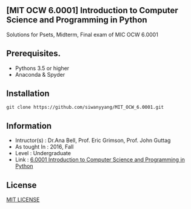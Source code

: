 ## [MIT OCW 6.0001] Introduction to Computer Science and Programming in Python
Solutions for Psets, Midterm, Final exam of MIC OCW 6.0001
## Prerequisites.   
- Pythons 3.5 or higher
- Anaconda & Spyder
## Installation
``` git clone https://github.com/siwanyyang/MIT_OCW_6.0001.git ```
## Information    
* Intructor(s) : Dr.Ana Bell, Prof. Eric Grimson, Prof. John Guttag
* As tought In : 2016, Fall
* Level : Undergraduate
* Link : [6.0001 Introduction to Computer Science and Programming in Python](https://ocw.mit.edu/courses/electrical-engineering-and-computer-science/6-0001-introduction-to-computer-science-and-programming-in-python-fall-2016/index.htm)

## License
[MIT LICENSE](https://github.com/siwanyyang/MIT_OCW_6.0001/blob/main/LICENSE)

